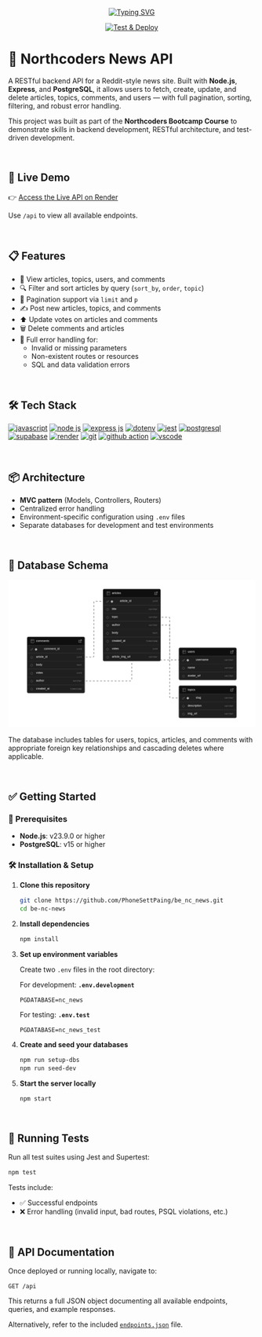 <p align="center"><a href="https://git.io/typing-svg"><img src="https://readme-typing-svg.demolab.com?font=Fira+Code&size=30&pause=1000&color=e60023&center=true&vCenter=true&width=840&height=100&lines=Built+with+Node.js%2C+Express.js+and+PostgreSQL." alt="Typing SVG" /></a></p>

<div align="center">
  
[![Test & Deploy](https://github.com/PhoneSettPaing/be_nc_news/actions/workflows/test-and-deploy.yml/badge.svg?branch=main)](https://github.com/PhoneSettPaing/be_nc_news/actions/workflows/test-and-deploy.yml)

</div>

# 📰 Northcoders News API

A RESTful backend API for a Reddit-style news site. Built with **Node.js**, **Express**, and **PostgreSQL**, it allows users to fetch, create, update, and delete articles, topics, comments, and users — with full pagination, sorting, filtering, and robust error handling.

This project was built as part of the **Northcoders Bootcamp Course** to demonstrate skills in backend development, RESTful architecture, and test-driven development.

<br/>

## 🚀 Live Demo

👉 [Access the Live API on Render](https://nc-news-qonp.onrender.com/api)

Use `/api` to view all available endpoints.

<br/>

## 📋 Features

- 📰 View articles, topics, users, and comments
- 🔍 Filter and sort articles by query (`sort_by`, `order`, `topic`)
- 📄 Pagination support via `limit` and `p`
- ✍️ Post new articles, topics, and comments
- ⬆️ Update votes on articles and comments
- 🗑 Delete comments and articles
- 🚫 Full error handling for:
  - Invalid or missing parameters
  - Non-existent routes or resources
  - SQL and data validation errors

<br/>

## 🛠️ Tech Stack

<p align="left"> <a href="https://github.com/alexandresanlim/Badges4-README.md-Profile" ><img src="https://img.shields.io/badge/JavaScript-323330?style=for-the-badge&logo=javascript&logoColor=F7DF1E" alt="javascript" /></a> <a href="https://github.com/alexandresanlim/Badges4-README.md-Profile" ><img src="https://img.shields.io/badge/Node%20js-339933?style=for-the-badge&logo=nodedotjs&logoColor=white" alt="node js" /></a> <a href="https://github.com/alexandresanlim/Badges4-README.md-Profile" ><img src="https://img.shields.io/badge/Express%20js-000000?style=for-the-badge&logo=express&logoColor=white" alt="express js" /></a> <a href="https://badges.pages.dev/" ><img src="https://img.shields.io/badge/.ENV-ECD53F?logo=dotenv&logoColor=000&style=for-the-badge" alt="dotenv" /></a> <a href="https://github.com/alexandresanlim/Badges4-README.md-Profile" ><img src="https://img.shields.io/badge/Jest-C21325?style=for-the-badge&logo=jest&logoColor=white" alt="jest" /></a> <a href="https://github.com/alexandresanlim/Badges4-README.md-Profile" ><img src="https://img.shields.io/badge/PostgreSQL-316192?style=for-the-badge&logo=postgresql&logoColor=white" alt="postgresql" /></a> <a href="https://github.com/alexandresanlim/Badges4-README.md-Profile" ><img src="https://img.shields.io/badge/Supabase-181818?style=for-the-badge&logo=supabase&logoColor=white" alt="supabase" /></a> <a href="https://github.com/alexandresanlim/Badges4-README.md-Profile" ><img src="https://img.shields.io/badge/Render-46E3B7?style=for-the-badge&logo=render&logoColor=white" alt="render" /></a> <a href="https://github.com/alexandresanlim/Badges4-README.md-Profile" ><img src="https://img.shields.io/badge/GIT-E44C30?style=for-the-badge&logo=git&logoColor=white" alt="git" /></a> <a href="https://github.com/alexandresanlim/Badges4-README.md-Profile" ><img src="https://img.shields.io/badge/Github%20Actions-282a2e?style=for-the-badge&logo=githubactions&logoColor=367cfe" alt="github action" /></a> <a href="https://github.com/alexandresanlim/Badges4-README.md-Profile" ><img src="https://img.shields.io/badge/VSCode-0078D4?style=for-the-badge&logo=visual%20studio%20code&logoColor=white" alt="vscode" /></a> </p>

<br/>

## 📦 Architecture

- **MVC pattern** (Models, Controllers, Routers)
- Centralized error handling
- Environment-specific configuration using `.env` files
- Separate databases for development and test environments

<br/>

## 📂 Database Schema

![alt text](./nc-news-schema.png)

The database includes tables for users, topics, articles, and comments with appropriate foreign key relationships and cascading deletes where applicable.

<br/>

## ✅ Getting Started

### 🔧 Prerequisites

- **Node.js**: v23.9.0 or higher  
- **PostgreSQL**: v15 or higher

### 🛠 Installation & Setup

1. **Clone this repository**
   ```bash
   git clone https://github.com/PhoneSettPaing/be_nc_news.git
   cd be-nc-news
   ```

2. **Install dependencies**
   ```bash
   npm install
   ```

3. **Set up environment variables**

   Create two `.env` files in the root directory:

   For development:  **`.env.development`**
   ```
   PGDATABASE=nc_news
   ```

   For testing:  **`.env.test`**
   ```
   PGDATABASE=nc_news_test
   ```

4. **Create and seed your databases**
   ```bash
   npm run setup-dbs
   npm run seed-dev
   ```

5. **Start the server locally**
   ```bash
   npm start
   ```

<br/>

## 🧪 Running Tests

Run all test suites using Jest and Supertest:

```bash
npm test
```

Tests include:
- ✅ Successful endpoints
- ❌ Error handling (invalid input, bad routes, PSQL violations, etc.)

<br/>

## 📖 API Documentation

Once deployed or running locally, navigate to:

```
GET /api
```

This returns a full JSON object documenting all available endpoints, queries, and example responses.

Alternatively, refer to the included [`endpoints.json`](./endpoints.json) file.


